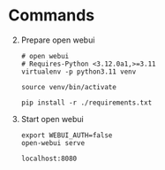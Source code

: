 # Commands

2. Prepare open webui

    ``` shell
    # open webui 
    # Requires-Python <3.12.0a1,>=3.11
    virtualenv -p python3.11 venv

    source venv/bin/activate

    pip install -r ./requirements.txt

    ```

3. Start open webui

    ``` shell
    export WEBUI_AUTH=false
    open-webui serve

    localhost:8080
    ```
